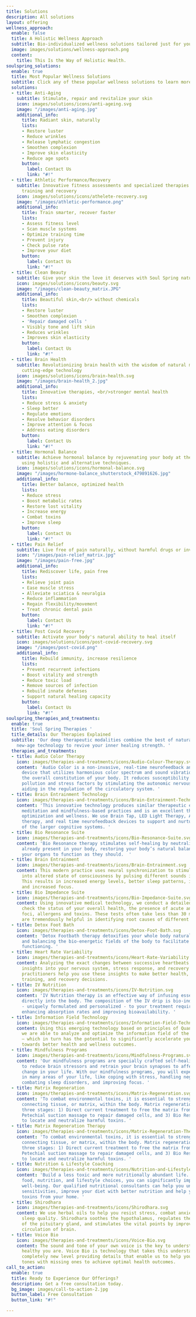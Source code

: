 ```yaml
---
title: Solutions
description: All solutions
layout: offering
wellness_approach:
  enable: false
  title: A Holistic Wellness Approach
  subtitle: Bio-individualized wellness solutions tailored just for you
  image: images/solutions/wellness-approach.png
  content:
    title: This Is the Way of Holistic Health.
soulspring_solutions:
  enable: true
  title: Most Popular Wellness Solutions
  subtitle: Click any of these popular wellness solutions to learn more.
  solutions:
  - title: Anti-Aging
    subtitle: Stimulate, repair and revitalize your skin
    icon: images/solutions/icons/anti-ageing.svg
    image: "/images/anti-aging.jpg"
    additional_info:
      title: Radiant skin, naturally
      lists:
      - Restore luster
      - Reduce wrinkles
      - Release lymphatic congestion
      - Smoothen complexion
      - Improve skin elasticity
      - Reduce age spots
      button:
        label: Contact Us
        link: "#!"
  - title: Athletic Performance/Recovery
    subtitle: Innovative fitness assessments and specialized therapies for optimized
      training and recovery
    icon: images/solutions/icons/athelete-recovery.svg
    image: "/images/athletic-performance.png"
    additional_info:
      title: Train smarter, recover faster
      lists:
      - Assess fitness level
      - Scan muscle systems
      - Optimize training time
      - Prevent injury
      - Check pulse rate
      - Improve your diet
      button:
        label: Contact Us
        link: "#!"
  - title: Clean Beauty
    subtitle: Give your skin the love it deserves with Soul Spring natural skin care.
    icon: images/solutions/icons/beauty.svg
    image: "/images/clean-beauty_matrix.JPG"
    additional_info:
      title: Beautiful skin,<br/> without chemicals
      lists:
      - Restore luster
      - Smoothen complexion
      - 'Repair damaged cells '
      - Visibly tone and lift skin
      - Reduces wrinkles
      - Improves skin elasticity
      button:
        label: Contact Us
        link: "#!"
  - title: Brain Health
    subtitle: Revolutionizing brain health with the wisdom of natural medicine and
      cutting-edge technology
    icon: images/solutions/icons/brain-health.svg
    image: "/images/brain-health_2.jpg"
    additional_info:
      title: Innovative therapies, <br/>stronger mental health
      lists:
      - Reduce stress & anxiety
      - Sleep better
      - Regulate emotions
      - Resolve behavior disorders
      - Improve attention & focus
      - Address eating disorders
      button:
        label: Contact Us
        link: "#!"
  - title: Hormonal Balance
    subtitle: Achieve hormonal balance by rejuvenating your body at the cellular level
      using holistic and alternative techniques.
    icon: images/solutions/icons/hormonal-balance.svg
    image: "/images/hormone-balance_shutterstock_479891626.jpg"
    additional_info:
      title: Better balance, optimized health
      lists:
      - Reduce stress
      - Boost metabolic rates
      - Restore lost vitality
      - Increase energy
      - Combat toxins
      - Improve sleep
      button:
        label: Contact Us
        link: "#!"
  - title: Pain Relief
    subtitle: Live free of pain naturally, without harmful drugs or invasive procedures.
    icon: "/images/pain-relief_matrix.jpg"
    image: "/images/pain-free.jpg"
    additional_info:
      title: Rediscover life, pain free
      lists:
      - Relieve joint pain
      - Ease muscle stress
      - Alleviate sciatica & neuralgia
      - Reduce inflammation
      - Regain flexibility/movement
      - Treat chronic dental pain
      button:
        label: Contact Us
        link: "#!"
  - title: Post Covid Recovery
    subtitle: Activate your body's natural ability to heal itself
    icon: images/solutions/icons/post-covid-recovery.svg
    image: "/images/post-covid.png"
    additional_info:
      title: Rebuild immunity, increase resilience
      lists:
      - Prevent recurrent infections
      - Boost vitality and strength
      - Reduce toxic load
      - Remove sources of infection
      - Rebuild innate defenses
      - Support natural healing capacity
      button:
        label: Contact Us
        link: "#!"
soulspring_therapies_and_treatments:
  enable: true
  title: 'Soul Spring Therapies '
  title_details: Our Therapies Explained
  subtitle: 'Our deep therapeutic modalities combine the best of natural science and
    new-age technology to revive your inner healing strength. '
  therapies_and_treatments:
  - title: Audio Color Therapy
    icon: images/therapies-and-treatments/icons/Audio-Colour-Therapy.svg
    content: 'Audio Color is a non-invasive, real-time neurofeedback and self-therapy
      device that utilizes harmonious color spectrum and sound vibrations to reinforce
      the overall constitution of your body. It reduces susceptibility to environmental
      pollution and stress factors by stimulating the autonomic nervous system and
      aiding in the regulation of the circulatory system. '
  - title: Brain Entrainment Technology
    icon: images/therapies-and-treatments/icons/Brain-Entrainment-Technology.svg
    content: 'This innovative technology produces similar therapeutic effects as regular
      meditation and mindfulness-based practices and is an excellent therapy for brain
      optimization and wellness. We use Brain Tap, LED Light Therapy, Audio Color
      therapy, and real time neurofeedback devices to support and nurture the performance
      of the larger cognitive systems. '
  - title: Bio Resonance Suite
    icon: images/therapies-and-treatments/icons/Bio-Resonance-Suite.svg
    content: 'Bio Resonance therapy stimulates self-healing by neutralizing toxins
      already present in your body, restoring your body’s natural balance and allowing
      your organs to function as they should.  '
  - title: Brain Entrainment
    icon: images/therapies-and-treatments/icons/Brain-Entrainment.svg
    content: This modern practice uses neural synchronization to stimulate the brain
      into altered state of consciousness by pulsing different sounds in your ears.
      This results in increased energy levels, better sleep patterns, improved learning,
      and increased focus.
  - title: Bio Impedance Suite
    icon: images/therapies-and-treatments/icons/Bio-Impedance-Suite.svg
    content: Using innovative medical technology, we conduct a detailed analysis to
      check the status of your overall health, the presence of acute and chronic inflammation
      foci, allergens and toxins. These tests often take less than 30 minutes and
      are tremendously helpful in identifying root causes of different health conditions.
  - title: Detox Foot Bath
    icon: images/therapies-and-treatments/icons/Detox-Foot-Bath.svg
    content: 'Detox Footbath therapy detoxifies your whole body naturally by stimulating
      and balancing the bio-energetic fields of the body to facilitate better organ
      functioning. '
  - title: Heart Rate Variability
    icon: images/therapies-and-treatments/icons/Heart-Rate-Variability.svg
    content: Analyzing the exact changes between successive heartbeats can give valuable
      insights into your nervous system, stress response, and recovery activity. Our
      practitioners help you use these insights to make better health, nutrition,
      training, and recovery decisions.
  - title: IV Nutrition
    icon: images/therapies-and-treatments/icons/IV-Nutrition.svg
    content: 'IV Nutrition therapy is an effective way of infusing essential nutrients
      directly into the body. The composition of the IV drip is bio-individualized
      - uniquely formulated and personalized - to your treatment requirements, thereby
      enhancing absorption rates and improving bioavailability. '
  - title: Information Field Technology
    icon: images/therapies-and-treatments/icons/Information-Field-Technology.svg
    content: Using this emerging technology based on principles of Quantum Physics,
      we are able to analyze and optimize the information field of the human body
      – which in turn has the potential to significantly accelerate your progress
      towards better health and wellness outcomes.
  - title: Mindfulness Programs
    icon: images/therapies-and-treatments/icons/Mindfulness-Programs.svg
    content: 'Our mindfulness programs are specially crafted self-healing sessions
      to reduce brain stressors and retrain your brain synapses to affect a positive
      change in your life. With our mindfulness programs, you will experience a shift
      in many areas of your life, like coping with stress, handling negative emotions,
      combating sleep disorders, and improving focus. '
  - title: Matrix Regeneration
    icon: images/therapies-and-treatments/icons/Matrix-Regeneration.svg
    content: 'To combat environmental toxins, it is essential to strengthen the soft
      connecting tissue, or matrix, within the body. Matrix regeneration therapy comprises
      three stages: 1) Direct current treatment to free the matrix from toxins, 2)
      Petechial suction massage to repair damaged cells, and 3) Bio Resonance Therapy
      to locate and neutralize harmful toxins. '
  - title: Matrix Regeneration Therapy
    icon: images/therapies-and-treatments/icons/Matrix-Regeneration-Therapy.svg
    content: 'To combat environmental toxins, it is essential to strengthen the soft
      connecting tissue, or matrix, within the body. Matrix regeneration therapy comprises
      three stages: 1) Direct current treatment to free the matrix from toxins, 2)
      Petechial suction massage to repair damaged cells, and 3) Bio Resonance Therapy
      to locate and neutralize harmful toxins. '
  - title: Nutrition & Lifestyle Coaching
    icon: images/therapies-and-treatments/icons/Nutrition-and-Lifestyle-Coaching.svg
    content: 'Build a less toxic and more nutritionally abundant life. By improving
      food, nutrition, and lifestyle choices, you can significantly improve your overall
      well-being. Our qualified nutritional consultants can help you uncover food
      sensitivities, improve your diet with better nutrition and help you remove hidden
      toxins from your home. '
  - title: Shirodhara
    icon: images/therapies-and-treatments/icons/Shirodhara.svg
    content: We use herbal oils to help you resist stress, combat anxiety, and improve
      sleep quality. Shirodhara soothes the hypothalamus, regulates the functions
      of the pituitary gland, and stimulates the vital points by improving the blood
      circulation of brain.
  - title: Voice Bio
    icon: images/therapies-and-treatments/icons/Voice-Bio.svg
    content: The sound and tone of your own voice is the key to understanding how
      healthy you are. Voice Bio is technology that takes this understanding to a
      completely new level providing details that enable us to help you balance overactive
      tones with missing ones to achieve optimal health outcomes.
call_to_action:
  enable: true
  title: Ready to Experience Our Offerings?
  description: Get a free consultation today.
  bg_image: images/call-to-action-2.jpg
  button_label: Free Consultation
  button_link: "#!"

---
```

